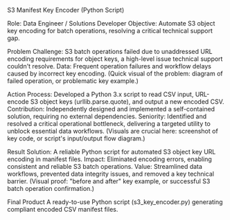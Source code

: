S3 Manifest Key Encoder (Python Script)

Role: Data Engineer / Solutions Developer
Objective: Automate S3 object key encoding for batch operations, resolving a critical technical support gap.

Problem
Challenge: S3 batch operations failed due to unaddressed URL encoding requirements for object keys, a high-level issue technical support couldn't resolve.
Data: Frequent operation failures and workflow delays caused by incorrect key encoding.
(Quick visual of the problem: diagram of failed operation, or problematic key example.)

Action
Process: Developed a Python 3.x script to read CSV input, URL-encode S3 object keys (urllib.parse.quote), and output a new encoded CSV.
Contribution: Independently designed and implemented a self-contained solution, requiring no external dependencies.
Seniority: Identified and resolved a critical operational bottleneck, delivering a targeted utility to unblock essential data workflows.
(Visuals are crucial here: screenshot of key code, or script's input/output flow diagram.)

Result
Solution: A reliable Python script for automated S3 object key URL encoding in manifest files.
Impact: Eliminated encoding errors, enabling consistent and reliable S3 batch operations.
Value: Streamlined data workflows, prevented data integrity issues, and removed a key technical barrier.
(Visual proof: "before and after" key example, or successful S3 batch operation confirmation.)

Final Product
A ready-to-use Python script (s3_key_encoder.py) generating compliant encoded CSV manifest files.
